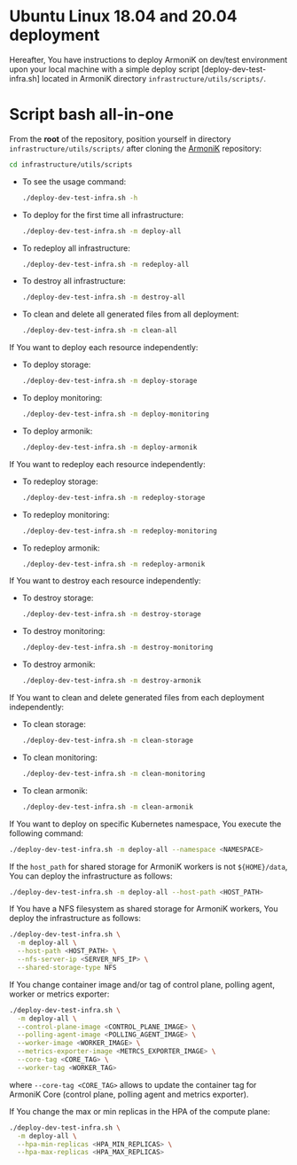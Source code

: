 # Ubuntu Linux 18.04 and 20.04 deployment

Hereafter, You have instructions to deploy ArmoniK on dev/test environment upon your local machine with a simple deploy
script [deploy-dev-test-infra.sh] located in ArmoniK directory `infrastructure/utils/scripts/`.


# Script bash all-in-one

From the **root** of the repository, position yourself in directory `infrastructure/utils/scripts/` after cloning the [ArmoniK](https://github.com/aneoconsulting/ArmoniK) repository:

```bash
cd infrastructure/utils/scripts
```

- To see the usage command:
  ```bash
  ./deploy-dev-test-infra.sh -h
  ```
- To deploy for the first time all infrastructure:
  ```bash
  ./deploy-dev-test-infra.sh -m deploy-all
  ```
- To redeploy all infrastructure:
  ```bash
  ./deploy-dev-test-infra.sh -m redeploy-all
  ```
- To destroy all infrastructure:
  ```bash
  ./deploy-dev-test-infra.sh -m destroy-all
  ```
- To clean and delete all generated files from all deployment:
  ```bash
  ./deploy-dev-test-infra.sh -m clean-all
  ```

If You want to deploy each resource independently:

- To deploy storage:
  ```bash
  ./deploy-dev-test-infra.sh -m deploy-storage
  ```
- To deploy monitoring:
  ```bash
  ./deploy-dev-test-infra.sh -m deploy-monitoring
  ```
- To deploy armonik:
  ```bash
  ./deploy-dev-test-infra.sh -m deploy-armonik
  ```

If You want to redeploy each resource independently:

- To redeploy storage:
  ```bash
  ./deploy-dev-test-infra.sh -m redeploy-storage
  ```
- To redeploy monitoring:
  ```bash
  ./deploy-dev-test-infra.sh -m redeploy-monitoring
  ```
- To redeploy armonik:
  ```bash
  ./deploy-dev-test-infra.sh -m redeploy-armonik
  ```

If You want to destroy each resource independently:

- To destroy storage:
  ```bash
  ./deploy-dev-test-infra.sh -m destroy-storage
  ```
- To destroy monitoring:
  ```bash
  ./deploy-dev-test-infra.sh -m destroy-monitoring
  ```
- To destroy armonik:
  ```bash
  ./deploy-dev-test-infra.sh -m destroy-armonik
  ```

If You want to clean and delete generated files from each deployment independently:

- To clean storage:
  ```bash
  ./deploy-dev-test-infra.sh -m clean-storage
  ```
- To clean monitoring:
  ```bash
  ./deploy-dev-test-infra.sh -m clean-monitoring
  ```
- To clean armonik:
  ```bash
  ./deploy-dev-test-infra.sh -m clean-armonik
  ```

If You want to deploy on specific Kubernetes namespace, You execute the following command:

```bash
./deploy-dev-test-infra.sh -m deploy-all --namespace <NAMESPACE>
```

If the `host_path` for shared storage for ArmoniK workers is not `${HOME}/data`, You can deploy the infrastructure as
follows:

```bash
./deploy-dev-test-infra.sh -m deploy-all --host-path <HOST_PATH>
```

If You have a NFS filesystem as shared storage for ArmoniK workers, You deploy the infrastructure as follows:

```bash
./deploy-dev-test-infra.sh \
  -m deploy-all \
  --host-path <HOST_PATH> \
  --nfs-server-ip <SERVER_NFS_IP> \
  --shared-storage-type NFS
```

If You change container image and/or tag of control plane, polling agent, worker or metrics exporter:

```bash
./deploy-dev-test-infra.sh \
  -m deploy-all \
  --control-plane-image <CONTROL_PLANE_IMAGE> \
  --polling-agent-image <POLLING_AGENT_IMAGE> \
  --worker-image <WORKER_IMAGE> \
  --metrics-exporter-image <METRCS_EXPORTER_IMAGE> \
  --core-tag <CORE_TAG> \
  --worker-tag <WORKER_TAG>
```

where `--core-tag <CORE_TAG>` allows to update the container tag for ArmoniK Core (control plane, polling agent and
metrics exporter).

If You change the max or min replicas in the HPA of the compute plane:

```bash
./deploy-dev-test-infra.sh \
  -m deploy-all \
  --hpa-min-replicas <HPA_MIN_REPLICAS> \
  --hpa-max-replicas <HPA_MAX_REPLICAS>
```

